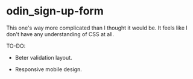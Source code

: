 # odin_sign-up-form

This one's way more complicated than I thought it would be. It feels like I don't have any understanding of CSS at all.

TO-DO:

- Beter validation layout.

- Responsive mobile design.
